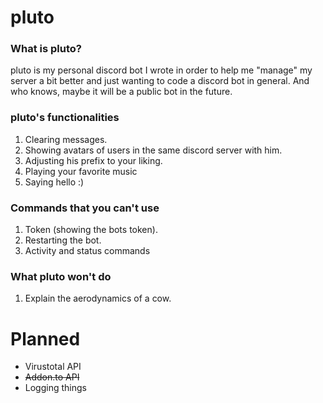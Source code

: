 # pluto
### What is pluto?
pluto is my personal discord bot I wrote in order to help me "manage" my server a bit better and just wanting to code a discord bot in general.
And who knows, maybe it will be a public bot in the future.
 
### pluto's functionalities
1. Clearing messages.
2. Showing avatars of users in the same discord server with him.
3. Adjusting his prefix to your liking.
4. Playing your favorite music
5. Saying hello :)

### Commands that you can't use
1. Token (showing the bots token).
2. Restarting the bot.
3. Activity and status commands

### What pluto won't do
1. Explain the aerodynamics of a cow.



# Planned
- Virustotal API
- ~~Addon.to API~~
- Logging things
